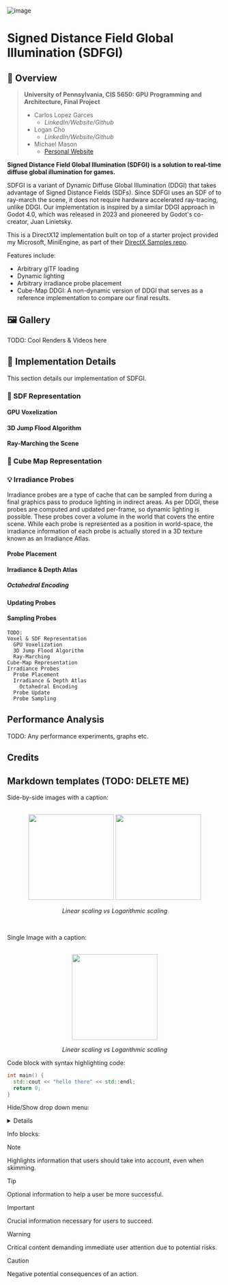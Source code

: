 ![image](https://github.com/user-attachments/assets/eb7d2ecf-490f-4916-993f-1ea53590ed7e)
# Signed Distance Field Global Illumination (SDFGI)

## 🚀 Overview

> **University of Pennsylvania, CIS 5650: GPU Programming and Architecture, Final Project**
> * Carlos Lopez Garces
>   + *LinkedIn/Website/Github* 
> * Logan Cho
>   + *LinkedIn/Website/Github*
> * Michael Mason
>   + [Personal Website](https://www.michaelmason.xyz/)

**Signed Distance Field Global Illumination (SDFGI) is a solution to real-time diffuse global illumination for games.**

SDFGI is a variant of Dynamic Diffuse Global Illumination (DDGI) that takes advantage of Signed Distance Fields (SDFs). Since SDFGI uses an SDF of to ray-march the scene, it does not require hardware accelerated ray-tracing, unlike DDGI. Our implementation is inspired by a similar DDGI approach in Godot 4.0, which was released in 2023 and pioneered by Godot's co-creator, Juan Linietsky. 

This is a DirectX12 implementation built on top of a starter project provided my Microsoft, MiniEngine, as part of their [DirectX Samples repo](https://github.com/microsoft/DirectX-Graphics-Samples/tree/master/MiniEngine). 

Features include: 
* Arbitrary glTF loading
* Dynamic lighting
* Arbitrary irradiance probe placement
* Cube-Map DDGI: A non-dynamic version of DDGI that serves as a reference implementation to compare our final results.

## 🖼️ Gallery

TODO: Cool Renders & Videos here

## 📜 Implementation Details

This section details our implementation of SDFGI.

### 🏁 SDF Representation

#### GPU Voxelization

#### 3D Jump Flood Algorithm

#### Ray-Marching the Scene

### 🧊 Cube Map Representation

### 💡 Irradiance Probes

Irradiance probes are a type of cache that can be sampled from during a final graphics pass to produce lighting in indirect areas. As per DDGI, these probes are computed and updated per-frame, so dynamic lighting is possible. These probes cover a volume in the world that covers the entire scene. While each probe is represented as a position in world-space, the irradiance information of each probe is actually stored in a 3D texture known as an Irradiance Atlas. 

#### Probe Placement

#### Irradiance & Depth Atlas

##### Octahedral Encoding

#### Updating Probes

#### Sampling Probes

```
TODO: 
Voxel & SDF Representation
  GPU Voxelization
  3D Jump Flood Algorithm
  Ray-Marching
Cube-Map Representation
Irradiance Probes
  Probe Placement
  Irradiance & Depth Atlas
    Octahedral Encoding
  Probe Update
  Probe Sampling
```

## Performance Analysis

TODO: Any performance experiments, graphs etc.

## Credits

## Markdown templates (TODO: DELETE ME)

Side-by-side images with a caption:

<div align="center">
  <br>
  <img src="https://github.com/user-attachments/assets/47875c71-d32f-45c6-aa0c-2ca4a2e334ff" height=200px>
  <img src="https://github.com/user-attachments/assets/df87cb5e-ffd1-490d-ba86-0f7535a2db38" height=200px>
  <p><i>Linear scaling vs Logarithmic scaling</i></p>
  <br>
</div>

Single Image with a caption:

<div align="center">
  <br>
  <img src="https://github.com/user-attachments/assets/47875c71-d32f-45c6-aa0c-2ca4a2e334ff" height=200px>
  <br>
  <p><i>Linear scaling vs Logarithmic scaling</i></p>
</div>

Code block with syntax highlighting code: 

```c++
int main() {
  std::cout << "hello there" << std::endl;
  return 0; 
}
```

Hide/Show drop down menu:

<details>
<div align="center">
  <br>
  <img src="https://github.com/user-attachments/assets/47875c71-d32f-45c6-aa0c-2ca4a2e334ff" height=200px>
  <br>
  <p><i>Linear scaling vs Logarithmic scaling</i></p>
</div>
</details>

Info blocks: 

> [!NOTE]  
> Highlights information that users should take into account, even when skimming.

> [!TIP]
> Optional information to help a user be more successful.

> [!IMPORTANT]  
> Crucial information necessary for users to succeed.

> [!WARNING]  
> Critical content demanding immediate user attention due to potential risks.

> [!CAUTION]
> Negative potential consequences of an action.
